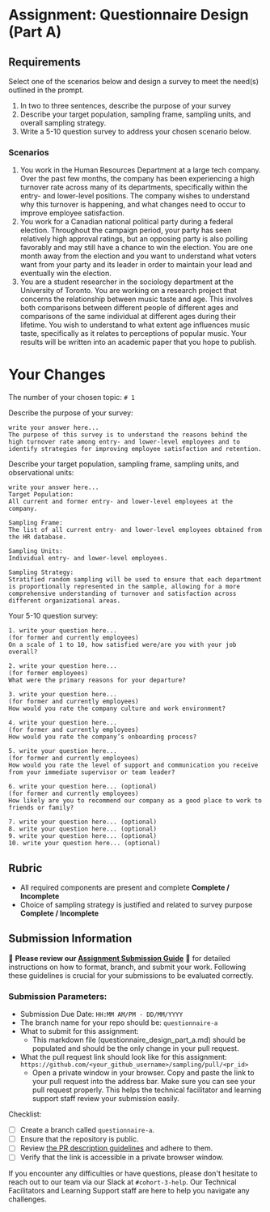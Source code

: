 # Assignment: Questionnaire Design (Part A)

## Requirements
Select one of the scenarios below and design a survey to meet the need(s) outlined in the prompt.

1.	In two to three sentences, describe the purpose of your survey
2.	Describe your target population, sampling frame, sampling units, and overall sampling strategy.
3.	Write a 5-10 question survey to address your chosen scenario below.


### Scenarios
1.	You work in the Human Resources Department at a large tech company. Over the past few months, the company has been experiencing a high turnover rate across many of its departments, specifically within the entry- and lower-level positions. The company wishes to understand why this turnover is happening, and what changes need to occur to improve employee satisfaction.
2.	You work for a Canadian national political party during a federal election. Throughout the campaign period, your party has seen relatively high approval ratings, but an opposing party is also polling favorably and may still have a chance to win the election. You are one month away from the election and you want to understand what voters want from your party and its leader in order to maintain your lead and eventually win the election.
3.	You are a student researcher in the sociology department at the University of Toronto. You are working on a research project that concerns the relationship between music taste and age. This involves both comparisons between different people of different ages and comparisons of the same individual at different ages during their lifetime. You wish to understand to what extent age influences music taste, specifically as it relates to perceptions of popular music. Your results will be written into an academic paper that you hope to publish.


# Your Changes

The number of your chosen topic: `# 1`

Describe the purpose of your survey:
```
write your answer here...
The purpose of this survey is to understand the reasons behind the high turnover rate among entry- and lower-level employees and to identify strategies for improving employee satisfaction and retention.
```

Describe your target population, sampling frame, sampling units, and observational units:
```
write your answer here...
Target Population:
All current and former entry- and lower-level employees at the company.

Sampling Frame:
The list of all current entry- and lower-level employees obtained from the HR database.

Sampling Units:
Individual entry- and lower-level employees.

Sampling Strategy:
Stratified random sampling will be used to ensure that each department is proportionally represented in the sample, allowing for a more comprehensive understanding of turnover and satisfaction across different organizational areas.
```

Your 5-10 question survey:
```
1. write your question here...
(for former and currently employees) 
On a scale of 1 to 10, how satisfied were/are you with your job overall?

2. write your question here...
(for former employees) 
What were the primary reasons for your departure?

3. write your question here...
(for former and currently employees) 
How would you rate the company culture and work environment?

4. write your question here...
(for former and currently employees) 
How would you rate the company’s onboarding process?

5. write your question here...
(for former and currently employees) 
How would you rate the level of support and communication you receive from your immediate supervisor or team leader?

6. write your question here... (optional)
(for former and currently employees)
How likely are you to recommend our company as a good place to work to friends or family?

7. write your question here... (optional)
8. write your question here... (optional)
9. write your question here... (optional)
10. write your question here... (optional)
```

## Rubric

-	All required components are present and complete **Complete / Incomplete**
-	Choice of sampling strategy is justified and related to survey purpose **Complete / Incomplete**

## Submission Information

🚨 **Please review our [Assignment Submission Guide](https://github.com/UofT-DSI/onboarding/blob/main/onboarding_documents/submissions.md)** 🚨 for detailed instructions on how to format, branch, and submit your work. Following these guidelines is crucial for your submissions to be evaluated correctly.

### Submission Parameters:
* Submission Due Date: `HH:MM AM/PM - DD/MM/YYYY`
* The branch name for your repo should be: `questionnaire-a`
* What to submit for this assignment:
    * This markdown file (questionnaire_design_part_a.md) should be populated and should be the only change in your pull request.
* What the pull request link should look like for this assignment: `https://github.com/<your_github_username>/sampling/pull/<pr_id>`
    * Open a private window in your browser. Copy and paste the link to your pull request into the address bar. Make sure you can see your pull request properly. This helps the technical facilitator and learning support staff review your submission easily.

Checklist:
- [ ] Create a branch called `questionnaire-a`.
- [ ] Ensure that the repository is public.
- [ ] Review [the PR description guidelines](https://github.com/UofT-DSI/onboarding/blob/main/onboarding_documents/submissions.md#guidelines-for-pull-request-descriptions) and adhere to them.
- [ ] Verify that the link is accessible in a private browser window.

If you encounter any difficulties or have questions, please don't hesitate to reach out to our team via our Slack at `#cohort-3-help`. Our Technical Facilitators and Learning Support staff are here to help you navigate any challenges.
